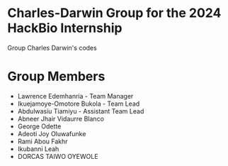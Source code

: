 # Charles-Darwin Group for the 2024 HackBio Internship
Group Charles Darwin's codes

# Group Members
- Lawrence Edemhanria - Team Manager
- Ikuejamoye-Omotore Bukola - Team Lead
- Abdulwasiu Tiamiyu - Assistant Team Lead
- Abneer Jhair Vidaurre Blanco
- George Odette
- Adeoti Joy Oluwafunke
- Rami Abou Fakhr
- Ikubanni Leah
- DORCAS TAIWO OYEWOLE
